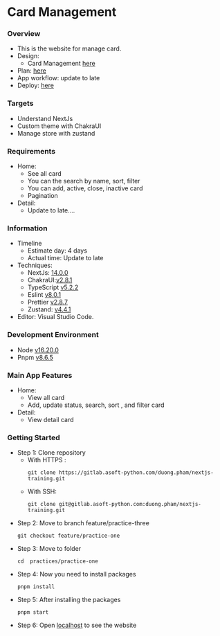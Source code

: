 # Card Management

### Overview

- This is the website for manage card.
- Design:
  - Card Management [here](https://www.figma.com/file/QVmxPvUitGS5SfBYXJilRk/E-Banking---Card-management?type=design&node-id=1%3A597&mode=dev)
- Plan: [here](https://docs.google.com/document/d/1f38v9bEX4qFom-wFSPWr-fSjpmKMEtiV2lg_o2RZOjo/edit)
- App workflow: update to late
- Deploy: [here](https://card-management-beta.vercel.app/)

### Targets

- Understand NextJs
- Custom theme with ChakraUI
- Manage store with zustand

### Requirements

- Home:
  - See all card
  - You can the search by name, sort, filter
  - You can add, active, close, inactive card
  - Pagination
- Detail:
  - Update to late....

### Information

- Timeline
  - Estimate day: 4 days
  - Actual time: Update to late
- Techniques:
  - NextJs: [14.0.0](https://nextjs.org/)
  - ChakraUI:[v2.8.1](https://chakra-ui.com/getting-started)
  - TypeScript [v5.2.2](https://www.typescriptlang.org/download)
  - Eslint [v8.0.1](https://eslint.org/docs/latest/use/getting-started#quick-start)
  - Prettier [v2.8.7](https://prettier.io/docs/en/install.html)
  - Zustand: [v4.4.1](https://docs.pmnd.rs/zustand/getting-started/introduction)
- Editor: Visual Studio Code.

### Development Environment

- Node [v16.20.0](https://nodejs.org/en/)
- Pnpm [v8.6.5](https://pnpm.io/installation)

### Main App Features

- Home:
  - View all card
  - Add, update status, search, sort , and filter card
- Detail:
  - View detail card

### Getting Started

- Step 1: Clone repository
  - With HTTPS :
    ```
    git clone https://gitlab.asoft-python.com/duong.pham/nextjs-training.git
    ```
  - With SSH:
    ```
    git clone git@gitlab.asoft-python.com:duong.pham/nextjs-training.git
    ```
- Step 2: Move to branch feature/practice-three
  ```
  git checkout feature/practice-one
  ```
- Step 3: Move to folder
  ```
  cd  practices/practice-one
  ```
- Step 4: Now you need to install packages
  ```
  pnpm install
  ```
- Step 5: After installing the packages
  ```
  pnpm start
  ```
- Step 6: Open [localhost](http://localhost:5173) to see the website
